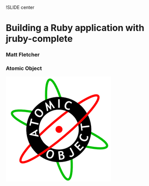 !SLIDE center
# Building a Ruby application with jruby-complete
### Matt Fletcher
### Atomic Object
![atomicobject.com](ao_logo.png)
